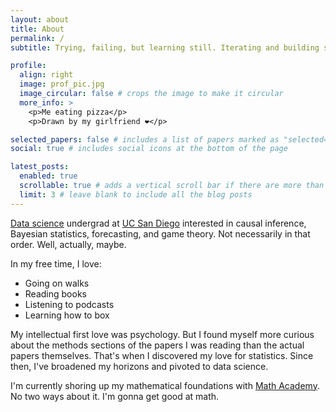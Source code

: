```yaml
---
layout: about
title: About
permalink: /
subtitle: Trying, failing, but learning still. Iterating and building skill.

profile:
  align: right
  image: prof_pic.jpg
  image_circular: false # crops the image to make it circular
  more_info: >
    <p>Me eating pizza</p>
    <p>Drawn by my girlfriend ❤️</p>

selected_papers: false # includes a list of papers marked as "selected={true}"
social: true # includes social icons at the bottom of the page

latest_posts:
  enabled: true
  scrollable: true # adds a vertical scroll bar if there are more than 3 new posts items
  limit: 3 # leave blank to include all the blog posts
---
```


[Data science](https://datascience.ucsd.edu/) undergrad at [UC San Diego](https://ucsd.edu/) interested in causal inference, Bayesian statistics, forecasting, and game theory. Not necessarily in that order. Well, actually, maybe.

In my free time, I love:
- Going on walks
- Reading books
- Listening to podcasts
- Learning how to box

My intellectual first love was psychology. But I found myself more curious about the methods sections of the papers I was reading than the actual papers themselves. That's when I discovered my love for statistics. Since then, I've broadened my horizons and pivoted to data science. 

I'm currently shoring up my mathematical foundations with [Math Academy](https://www.mathacademy.com/). No two ways about it. I'm gonna get good at math.